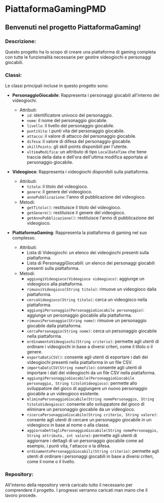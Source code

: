 # PiattaformaGamingPMD

## Benvenuti nel progetto PiattaformaGaming!

### Descrizione:

Questo progetto ha lo scopo di creare una piattaforma di gaming completa con tutte le funzionalità necessarie per gestire videogiochi e personaggi giocabili.

### Classi:

Le classi principali incluse in questo progetto sono:

- **PersonaggioGiocabile**: Rappresenta i personaggi giocabili all'interno dei videogiochi.
  - Attributi:
    - `id`: identificatore univoco del personaggio.
    - `nome`: il nome del personaggio giocabile.
    - `livello`: il livello del personaggio giocabile.
    - `puntiVita`: i punti vita del personaggio giocabile.
    - `attacco`: il valore di attacco del personaggio giocabile.
    - `difesa`: il valore di difesa del personaggio giocabile.
    - `skillPoints`: gli skill points disponibili per l'utente.
    - `ultimaModifica`: un attributo di tipo `LocalDateTime` che tiene traccia della data e dell'ora dell'ultima modifica apportata al personaggio giocabile.

- **Videogioco**: Rappresenta i videogiochi disponibili sulla piattaforma.
  - Attributi:
    - `titolo`: il titolo del videogioco.
    - `genere`: il genere del videogioco.
    - `annoPubblicazione`: l'anno di pubblicazione del videogioco.
  - Metodi:
    - `getTitolo()`: restituisce il titolo del videogioco.
    - `getGenere()`: restituisce il genere del videogioco.
    - `getAnnoPubblicazione()`: restituisce l'anno di pubblicazione del videogioco.

- **PiattaformaGaming**: Rappresenta la piattaforma di gaming nel suo complesso.
  - Attributi:
    - Lista di Videogiochi: un elenco dei videogiochi presenti sulla piattaforma.
    - Lista di PersonaggiGiocabili: un elenco dei personaggi giocabili presenti sulla piattaforma.
  - Metodi:
    - `aggiungiVideogioco(Videogioco videogioco)`: aggiunge un videogioco alla piattaforma.
    - `rimuoviVideogioco(String titolo)`: rimuove un videogioco dalla piattaforma.
    - `cercaVideogioco(String titolo)`: cerca un videogioco nella piattaforma.
    - `aggiungiPersonaggio(PersonaggioGiocabile personaggio)`: aggiunge un personaggio giocabile alla piattaforma.
    - `rimuoviPersonaggio(String nome)`: rimuove un personaggio giocabile dalla piattaforma.
    - `cercaPersonaggio(String nome)`: cerca un personaggio giocabile nella piattaforma.
    - `ordinamentoVideogiochi(String criterio)`: permette agli utenti di ordinare i videogiochi in base a diversi criteri, come il titolo o il genere.
    - `esportaDatiCSV()`: consente agli utenti di esportare i dati dei videogiochi presenti nella piattaforma in un file CSV.
    - `importaDatiCSV(String nomeFile)`: consente agli utenti di importare i dati dei videogiochi da un file CSV nella piattaforma.
    - `aggiungiPersonaggioGiocabile(PersonaggioGiocabile personaggio, String titoloVideogioco)`: permette allo sviluppatore del gioco di aggiungere un nuovo personaggio giocabile a un videogioco esistente.
    - `eliminaPersonaggioGiocabile(String nomePersonaggio, String titoloVideogioco)`: consente allo sviluppatore del gioco di eliminare un personaggio giocabile da un videogioco.
    - `ricercaPersonaggioGiocabile(String criterio, String valore)`: consente agli utenti di cercare un personaggio giocabile in un videogioco in base al nome o alla classe.
    - `aggiornaDettagliPersonaggioGiocabile(String nomePersonaggio, String attributo, int valore)`: permette agli utenti di aggiornare i dettagli di un personaggio giocabile come ad esempio, i punti vita, l'attacco o la difesa.
    - `ordinamentoPersonaggiGiocabili(String criterio)`: permette agli utenti di ordinare i personaggi giocabili in base a diversi criteri, come il nome o il livello.

### Repository:

All'interno della repository verrà caricato tutto il necessario per comprendere il progetto. I progressi verranno caricati man mano che il lavoro procede.
